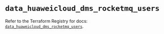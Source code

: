 # `data_huaweicloud_dms_rocketmq_users`

Refer to the Terraform Registry for docs: [`data_huaweicloud_dms_rocketmq_users`](https://registry.terraform.io/providers/huaweicloud/huaweicloud/1.71.1/docs/data-sources/dms_rocketmq_users).
